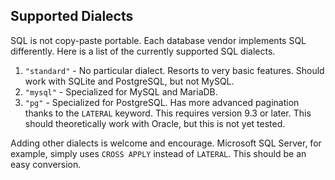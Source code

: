## Supported Dialects

SQL is not copy-paste portable. Each database vendor implements SQL differently. Here is a list of the currently supported SQL dialects.

1. `"standard"` - No particular dialect. Resorts to very basic features. Should work with SQLite and PostgreSQL, but not MySQL.
1. `"mysql"` - Specialized for MySQL and MariaDB.
1. `"pg"` - Specialized for PostgreSQL. Has more advanced pagination thanks to the `LATERAL` keyword. This requires version 9.3 or later. This should theoretically work with Oracle, but this is not yet tested.

Adding other dialects is welcome and encourage. Microsoft SQL Server, for example, simply uses `CROSS APPLY` instead of `LATERAL`. This should be an easy conversion.

